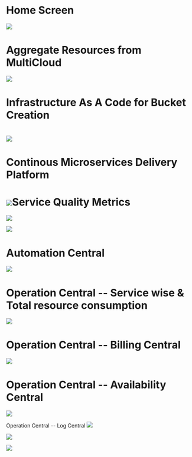 # Home Screen

![](/assets/Home.png)

# Aggregate Resources from MultiCloud

![](/assets/bucket.png)

# Infrastructure As A Code for Bucket Creation

# ![](/assets/iaac.png)

# Continous Microservices Delivery Platform

# ![](/assets/CD.png)Service Quality Metrics

![](/assets/TQM1.png)

![](/assets/TQM2.png)

# Automation Central

![](/assets/Automation1.png)

# Operation Central -- Service wise & Total resource consumption

![](/assets/OSS1.png)

# Operation Central -- Billing Central

![](/assets/billing-central.png)

# Operation Central -- Availability Central

![](/assets/OSS2.png)

Operation Central -- Log Central ![](/assets/log-central.png)

![](/assets/log-central.png)

![](/assets/log-central.png)

